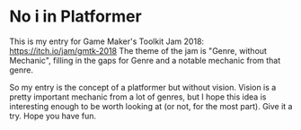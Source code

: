# No i in Platformer

This is my entry for Game Maker's Toolkit Jam 2018: https://itch.io/jam/gmtk-2018
The theme of the jam is "Genre, without Mechanic", filling in the gaps for Genre and a notable mechanic from that genre.

So my entry is the concept of a platformer but without vision. Vision is a pretty important mechanic from a lot of genres, but I hope this idea is interesting enough to be worth looking at (or not, for the most part).
Give it a try. Hope you have fun.